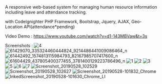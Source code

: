 A responsive web-based system for managing human resource
information including leave and attendance tracking.

with CodeIgnighter PHP Framework, Bootstrap, Jquery, AJAX, Geo-Location API(attendance*pending) 

Video Demo :
https://www.youtube.com/watch?v=d1-143MBVaw&t=3s

Screenshots :
![4](https://user-images.githubusercontent.com/29349064/58450459-bfee7580-8130-11e9-8429-0986618e09fd.jpg)
![61429070_335324460444824_9214486441009086464_n](https://user-images.githubusercontent.com/29349064/58643504-381b8d80-8321-11e9-9b9b-d01bdefc598f.jpg)
![61442492_1574813115984793_82167985707417600_n](https://user-images.githubusercontent.com/29349064/58643505-381b8d80-8321-11e9-818a-29ab1d848afd.jpg)
![61604429_437805400377455_3781400129223786496_n](https://user-images.githubusercontent.com/29349064/58643506-381b8d80-8321-11e9-8075-014f28e02cf2.jpg)
![1](https://user-images.githubusercontent.com/29349064/58450460-c0870c00-8130-11e9-8361-66de6d98e25f.jpg)
![2](https://user-images.githubusercontent.com/29349064/58450461-c0870c00-8130-11e9-9916-076ad6a54fc1.jpg)
![3](https://user-images.githubusercontent.com/29349064/58450462-c11fa280-8130-11e9-9125-ce6356f21501.jpg)
![5](https://user-images.githubusercontent.com/29349064/58450472-c67ced00-8130-11e9-856a-377732d417f7.jpg)
![6](https://user-images.githubusercontent.com/29349064/58466062-c265c500-815a-11e9-9652-11bbde3240e0.jpg)
![7](https://user-images.githubusercontent.com/29349064/58450474-c7158380-8130-11e9-8e4c-de035f1ec8ba.jpg)
![Screenshot_20190528_102529](https://user-images.githubusercontent.com/29349064/58451194-3d67b500-8134-11e9-856b-963469f23905.jpg)
![Screenshot_20190528_102627](https://user-images.githubusercontent.com/29349064/58451195-3e004b80-8134-11e9-83e4-8584524bf8ab.jpg)
![Screenshot_20190528-101832_Chrome](https://user-images.githubusercontent.com/29349064/58451196-3e004b80-8134-11e9-941e-4a52f3d4f991.png)
![InkedScreenshot_20190528-101630_Chrome_LI](https://user-images.githubusercontent.com/29349064/58451197-3e004b80-8134-11e9-9b4a-b2e6c9917a7d.jpg)
